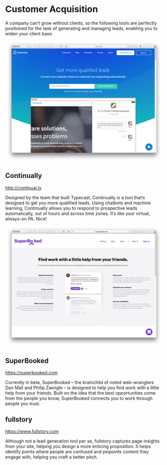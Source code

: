 Customer Acquisition
====================

A company can’t grow without clients, so the following tools are perfectly positioned for the task of generating and managing leads, enabling you to widen your client base.



<img src="continually.png" width="650">

Continually
-----------

http://continual.ly

Designed by the team that built Typecast, Continually is a tool that’s designed to get you more qualified leads. Using chatbots and machine learning, Continually allows you to respond to prospective leads automatically, out of hours and across time zones. It’s like your virtual, always-on PA. Nice!



<img src="superbooked.png" width="650">

SuperBooked
-----------

https://superbooked.com

Currently in beta, SuperBooked – the brainchild of noted web-wranglers Dan Mall and Philip Zaengle – is designed to help you find work with a little help from your friends. Built on the idea that the best opportunities come from the people you know, SuperBooked connects you to work through people you trust.



fullstory
---------

https://www.fullstory.com

Although not a lead generation tool per se, fullstory captures page insights from your site, helping you design a more enticing proposition. It helps identify points where people are confused and pinpoints content they engage with, helping you craft a better pitch.